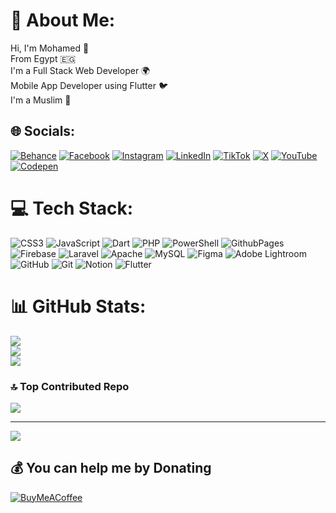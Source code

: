 # 💫 About Me:
Hi, I'm Mohamed 👋<br>From Egypt 🇪🇬  <br>I'm a Full Stack Web Developer 🌍  <br>Mobile App Developer using Flutter 🐦  <br>I'm a Muslim 🕋


## 🌐 Socials:
[![Behance](https://img.shields.io/badge/Behance-1769ff?logo=behance&logoColor=white)](https://behance.net/skepr) [![Facebook](https://img.shields.io/badge/Facebook-%231877F2.svg?logo=Facebook&logoColor=white)](https://facebook.com/itskepr) [![Instagram](https://img.shields.io/badge/Instagram-%23E4405F.svg?logo=Instagram&logoColor=white)](https://instagram.com/itskepr) [![LinkedIn](https://img.shields.io/badge/LinkedIn-%230077B5.svg?logo=linkedin&logoColor=white)](https://linkedin.com/in/skepr) [![TikTok](https://img.shields.io/badge/TikTok-%23000000.svg?logo=TikTok&logoColor=white)](https://tiktok.com/@iskepr) [![X](https://img.shields.io/badge/X-black.svg?logo=X&logoColor=white)](https://x.com/iskepr) [![YouTube](https://img.shields.io/badge/YouTube-%23FF0000.svg?logo=YouTube&logoColor=white)](https://youtube.com/@iskepr) [![Codepen](https://img.shields.io/badge/Codepen-000000?style=for-the-badge&logo=codepen&logoColor=white)](https://codepen.io/skepr) 

# 💻 Tech Stack:
![CSS3](https://img.shields.io/badge/css3-%231572B6.svg?style=for-the-badge&logo=css3&logoColor=white) ![JavaScript](https://img.shields.io/badge/javascript-%23323330.svg?style=for-the-badge&logo=javascript&logoColor=%23F7DF1E) ![Dart](https://img.shields.io/badge/dart-%230175C2.svg?style=for-the-badge&logo=dart&logoColor=white) ![PHP](https://img.shields.io/badge/php-%23777BB4.svg?style=for-the-badge&logo=php&logoColor=white) ![PowerShell](https://img.shields.io/badge/PowerShell-%235391FE.svg?style=for-the-badge&logo=powershell&logoColor=white) ![GithubPages](https://img.shields.io/badge/github%20pages-121013?style=for-the-badge&logo=github&logoColor=white) ![Firebase](https://img.shields.io/badge/firebase-%23039BE5.svg?style=for-the-badge&logo=firebase) ![Laravel](https://img.shields.io/badge/laravel-%23FF2D20.svg?style=for-the-badge&logo=laravel&logoColor=white) ![Apache](https://img.shields.io/badge/apache-%23D42029.svg?style=for-the-badge&logo=apache&logoColor=white) ![MySQL](https://img.shields.io/badge/mysql-4479A1.svg?style=for-the-badge&logo=mysql&logoColor=white) ![Figma](https://img.shields.io/badge/figma-%23F24E1E.svg?style=for-the-badge&logo=figma&logoColor=white) ![Adobe Lightroom](https://img.shields.io/badge/Adobe%20Lightroom-31A8FF.svg?style=for-the-badge&logo=Adobe%20Lightroom&logoColor=white) ![GitHub](https://img.shields.io/badge/github-%23121011.svg?style=for-the-badge&logo=github&logoColor=white) ![Git](https://img.shields.io/badge/git-%23F05033.svg?style=for-the-badge&logo=git&logoColor=white) ![Notion](https://img.shields.io/badge/Notion-%23000000.svg?style=for-the-badge&logo=notion&logoColor=white) ![Flutter](https://img.shields.io/badge/Flutter-%2302569B.svg?style=for-the-badge&logo=Flutter&logoColor=white)
# 📊 GitHub Stats:
![](https://github-readme-stats.vercel.app/api?username=iskepr&theme=dark&hide_border=true&include_all_commits=false&count_private=false)<br/>
![](https://github-readme-streak-stats.herokuapp.com/?user=iskepr&theme=dark&hide_border=true)<br/>
![](https://github-readme-stats.vercel.app/api/top-langs/?username=iskepr&theme=dark&hide_border=true&include_all_commits=false&count_private=false&layout=compact)

### 🔝 Top Contributed Repo
![](https://github-contributor-stats.vercel.app/api?username=iskepr&limit=5&theme=dark&combine_all_yearly_contributions=true)

---
[![](https://visitcount.itsvg.in/api?id=iskepr&icon=0&color=0)](https://visitcount.itsvg.in)

  ## 💰 You can help me by Donating
  [![BuyMeACoffee](https://img.shields.io/badge/Buy%20Me%20a%20Coffee-ffdd00?style=for-the-badge&logo=buy-me-a-coffee&logoColor=black)](https://buymeacoffee.com/mohamedskepr) 

  
<!-- Proudly created with GPRM ( https://gprm.itsvg.in ) -->
